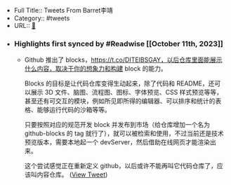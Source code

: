- Full Title:: Tweets From Barret李靖
- Category:: #tweets
- URL:: [🔗](https://twitter.com/Barret_China)
- ### Highlights first synced by #Readwise [[October 11th, 2023]]
    - Github 推出了 blocks，https://t.co/DITEIBSGAY，以后仓库里面能展示什么内容，取决于你的想象力和构建 block 的能力。
      
      Blocks 的目标是让代码仓库变得生动起来，除了代码和 README，还可以展示 3D 文件、脑图、流程图、图标、字体预览、CSS 样式预览等等，甚至还有可交互的模块，例如所见即所得的编辑器、可以排序和统计的表格、能够运行代码的沙箱等等。
      
      只要按照对应的规范开发 block 并发布到市场（给仓库增加一个名为 github-blocks 的 tag 就行了），就可以被检索和使用，不过当前还是技术预览版本，需要本地起一个 devServer，然后借助在线网页才能渲染出来。
      
      这个尝试感觉正在重新定义 github，以后或许不能再叫它代码仓库了，应该叫内容仓库。 ([View Tweet](https://twitter.com/Barret_China/status/1711956470835851428))
